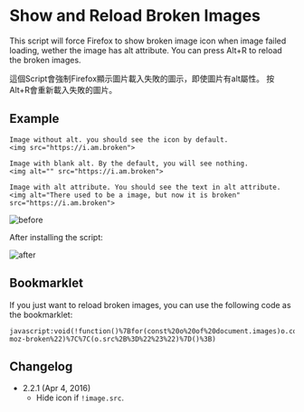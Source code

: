 Show and Reload Broken Images
=============================
This script will force Firefox to show broken image icon when image failed loading, wether the image has alt attribute.
You can press Alt+R to reload the broken images.

這個Script會強制Firefox顯示圖片載入失敗的圖示，即使圖片有alt屬性。
按Alt+R會重新載入失敗的圖片。

Example
-------
```
Image without alt. you should see the icon by default.
<img src="https://i.am.broken">

Image with blank alt. By the default, you will see nothing.
<img alt="" src="https://i.am.broken">

Image with alt attribute. You should see the text in alt attribute.
<img alt="There used to be a image, but now it is broken" src="https://i.am.broken">
```
![before](https://i.imgur.com/TlUcgQH.png)

After installing the script:

![after](https://i.imgur.com/EwrhEpi.png)

Bookmarklet
-----------

If you just want to reload broken images, you can use the following code as the bookmarklet:
<!--$inline.start("cmd:rollup -c --environment BUILD:bookmarklet --file ''|eval:`javascript:void(${encodeURIComponent($0.slice(0\\, -1))})`|markdown:codeblock")-->
```
javascript:void(!function()%7Bfor(const%20o%20of%20document.images)o.complete%26%26!o.matches(%22%5Bsrc%5D%3A-moz-broken%22)%7C%7C(o.src%2B%3D%22%23%22)%7D()%3B)
```
<!--$inline.end-->

Changelog
---------
* 2.2.1 (Apr 4, 2016)
	- Hide icon if `!image.src`.
